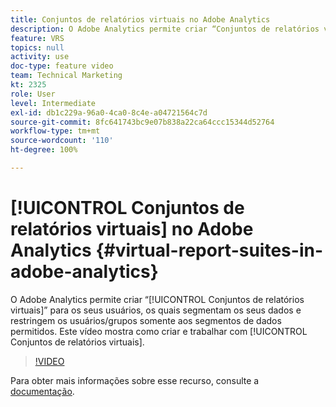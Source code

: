 ```yaml
---
title: Conjuntos de relatórios virtuais no Adobe Analytics
description: O Adobe Analytics permite criar “Conjuntos de relatórios virtuais” para os seus usuários, os quais segmentam os seus dados e restringem os usuários/grupos somente aos segmentos de dados permitidos. Este vídeo mostra como criar e trabalhar com Conjuntos de relatórios virtuais.
feature: VRS
topics: null
activity: use
doc-type: feature video
team: Technical Marketing
kt: 2325
role: User
level: Intermediate
exl-id: db1c229a-96a0-4ca0-8c4e-a04721564c7d
source-git-commit: 8fc641743bc9e07b838a22ca64ccc15344d52764
workflow-type: tm+mt
source-wordcount: '110'
ht-degree: 100%

---
```


# [!UICONTROL Conjuntos de relatórios virtuais] no Adobe Analytics {#virtual-report-suites-in-adobe-analytics}

O Adobe Analytics permite criar “[!UICONTROL Conjuntos de relatórios virtuais]” para os seus usuários, os quais segmentam os seus dados e restringem os usuários/grupos somente aos segmentos de dados permitidos. Este vídeo mostra como criar e trabalhar com [!UICONTROL Conjuntos de relatórios virtuais].

>[!VIDEO](https://video.tv.adobe.com/v/25412/?quality=12&learn=on)

Para obter mais informações sobre esse recurso, consulte a [documentação](https://experienceleague.adobe.com/docs/analytics/components/virtual-report-suites/vrs-about.html?lang=pt-BR).
